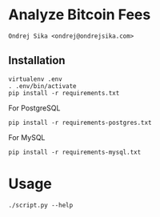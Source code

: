 # Analyze Bitcoin Fees

    Ondrej Sika <ondrej@ondrejsika.com>


## Installation

```
virtualenv .env
. .env/bin/activate
pip install -r requirements.txt
```

For PostgreSQL

```
pip install -r requirements-postgres.txt
```

For MySQL

```
pip install -r requirements-mysql.txt
```

# Usage

```
./script.py --help
```

